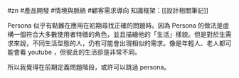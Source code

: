 #zn #產品開發 #情境與脈絡 #顧客需求導向 
知識框架：[[設計相關筆記]]

Persona 似乎有點難在應用在初期尋找正確的問題時。因為 Persona 的做法是虛構一個符合大多數使用者特徵的角色，並且描繪他的「生活」樣貌。但是對於生需求來說，不同生活型態的人，仍有可能會出現相似的需求。像是年輕人、老人都可能會看 youtube ，但彼此的生活卻是非常不同。

所以我覺得在前期定義問題階段，或許可以跳過 persona。